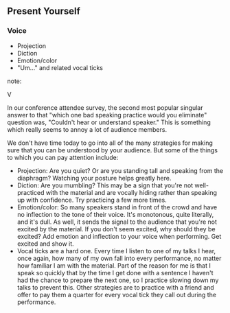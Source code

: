 ## Present Yourself

### Voice

* Projection
* Diction
* Emotion/color
* "Um…" and related vocal ticks

note:

V

In our conference attendee survey, the second most popular singular answer to that "which one bad speaking practice would you eliminate" question was, "Couldn't hear or understand speaker." This is something which really seems to annoy a lot of audience members.

We don't have time today to go into all of the many strategies for making sure that you can be understood by your audience. But some of the things to which you can pay attention include:

* Projection: Are you quiet? Or are you standing tall and speaking from the diaphragm? Watching your posture helps greatly here.
* Diction: Are you mumbling? This may be a sign that you're not well-practiced with the material and are vocally hiding rather than speaking up with confidence. Try practicing a few more times.
* Emotion/color: So many speakers stand in front of the crowd and have no inflection to the tone of their voice. It's monotonous, quite literally, and it's dull. As well, it sends the signal to the audience that you're not excited by the material. If you don't seem excited, why should they be excited? Add emotion and inflection to your voice when performing. Get excited and show it.
* Vocal ticks are a hard one. Every time I listen to one of my talks I hear, once again, how many of my own fall into every performance, no matter how familiar I am with the material. Part of the reason for me is that I speak so quickly that by the time I get done with a sentence I haven't had the chance to prepare the next one, so I practice slowing down my talks to prevent this. Other strategies are to practice with a friend and offer to pay them a quarter for every vocal tick they call out during the performance.
